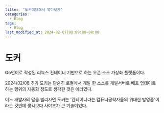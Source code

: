 ```yaml
---
title:  "도커에대해서 알아보자"
categories:
  - Blog
tags:
  - Blog
last_modified_at: 2024-02-07T08:09:00-08:00
---
```

# 도커
Go언어로 작성된 리눅스 컨테이너 기반으로 하는 오픈 소스 가상화 플랫폼이다.

2024/02/08 추가
도커는 단순히 로컬에서 개발 한 소스를 개발서버로 배포 업데이트하는 행위의 자동화 정도로 생각한 것은 에러였다.

어느 개발자의 말을 빌리자면 도커는 '컨테이너라는 컴퓨터공학자들의 위대한 발명품'이라는 것인데 생각보다 사이즈가 큰 기술이었다.
